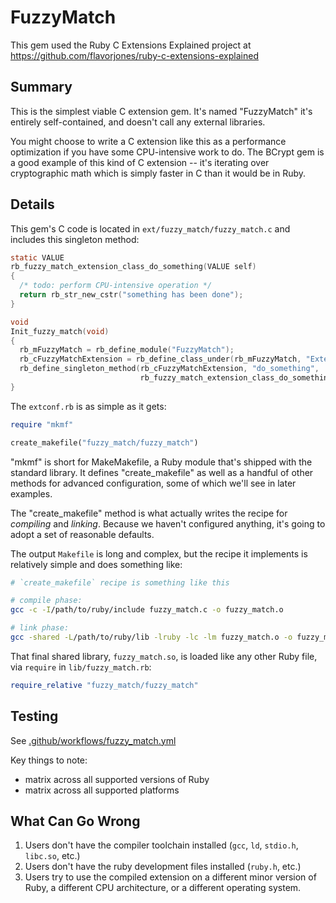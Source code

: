 # FuzzyMatch

This gem used the Ruby C Extensions Explained project at https://github.com/flavorjones/ruby-c-extensions-explained

## Summary

This is the simplest viable C extension gem. It's named "FuzzyMatch" it's entirely self-contained, and doesn't call any external libraries.

You might choose to write a C extension like this as a performance optimization if you have some CPU-intensive work to do. The BCrypt gem is a good example of this kind of C extension -- it's iterating over cryptographic math which is simply faster in C than it would be in Ruby.

## Details

This gem's C code is located in `ext/fuzzy_match/fuzzy_match.c` and includes this singleton method:

``` C
static VALUE
rb_fuzzy_match_extension_class_do_something(VALUE self)
{
  /* todo: perform CPU-intensive operation */
  return rb_str_new_cstr("something has been done");
}

void
Init_fuzzy_match(void)
{
  rb_mFuzzyMatch = rb_define_module("FuzzyMatch");
  rb_cFuzzyMatchExtension = rb_define_class_under(rb_mFuzzyMatch, "Extension", rb_cObject);
  rb_define_singleton_method(rb_cFuzzyMatchExtension, "do_something",
                             rb_fuzzy_match_extension_class_do_something, 0);
}
```

The `extconf.rb` is as simple as it gets:

``` ruby
require "mkmf"

create_makefile("fuzzy_match/fuzzy_match")
```

"mkmf" is short for MakeMakefile, a Ruby module that's shipped with the standard library. It defines "create_makefile" as well as a handful of other methods for advanced configuration, some of which we'll see in later examples.

The "create_makefile" method is what actually writes the recipe for _compiling_ and _linking_. Because we haven't configured anything, it's going to adopt a set of reasonable defaults.

The output `Makefile` is long and complex, but the recipe it implements is relatively simple and does something like:

``` sh
# `create_makefile` recipe is something like this

# compile phase:
gcc -c -I/path/to/ruby/include fuzzy_match.c -o fuzzy_match.o

# link phase:
gcc -shared -L/path/to/ruby/lib -lruby -lc -lm fuzzy_match.o -o fuzzy_match.so
```

That final shared library, `fuzzy_match.so`, is loaded like any other Ruby file, via `require` in `lib/fuzzy_match.rb`:

``` ruby
require_relative "fuzzy_match/fuzzy_match"
```

## Testing

See [.github/workflows/fuzzy_match.yml](.github/workflows/fuzzy_match.yml)

Key things to note:

- matrix across all supported versions of Ruby
- matrix across all supported platforms


## What Can Go Wrong

1. Users don't have the compiler toolchain installed (`gcc`, `ld`, `stdio.h`, `libc.so`, etc.)
2. Users don't have the ruby development files installed (`ruby.h`, etc.)
3. Users try to use the compiled extension on a different minor version of Ruby, a different CPU architecture, or a different operating system.
